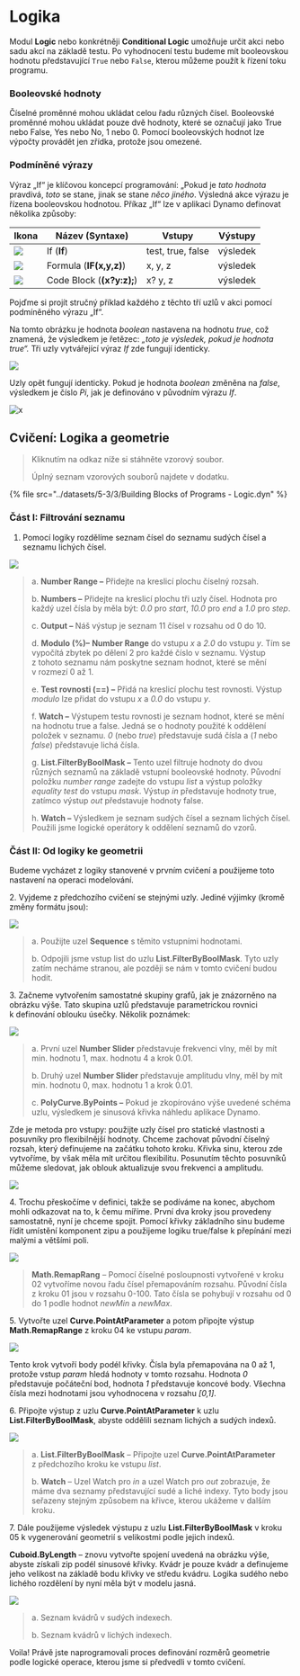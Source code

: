 # Logika

Modul **Logic** nebo konkrétněji **Conditional Logic** umožňuje určit akci nebo sadu akcí na základě testu. Po vyhodnocení testu budeme mít booleovskou hodnotu představující `True` nebo `False`, kterou můžeme použít k řízení toku programu.

### Booleovské hodnoty

Číselné proměnné mohou ukládat celou řadu různých čísel.  Booleovské proměnné mohou ukládat pouze dvě hodnoty, které se označují jako True nebo False, Yes nebo No, 1 nebo 0. Pomocí booleovských hodnot lze výpočty provádět jen zřídka, protože jsou omezené.

### Podmíněné výrazy

Výraz „If“ je klíčovou koncepcí programování: „Pokud je _tato hodnota_ pravdivá, _toto_ se stane, jinak se stane _něco jiného_. Výsledná akce výrazu je řízena booleovskou hodnotou. Příkaz „If“ lze v aplikaci Dynamo definovat několika způsoby:

| Ikona | Název (Syntaxe) | Vstupy | Výstupy |
| ----------------------------------------------- | ------------------------- | ----------------- | ------- |
| ![](<../images/5-3/3/If.jpg>) | If (**If**) | test, true, false | výsledek |
| ![](../images/5-3/3/Formula.jpg) | Formula (**IF(x,y,z)**) | x, y, z | výsledek |
| ![](<../images/5-3/3/Code Block.jpg>) | Code Block (**(x?y:z);**) | x? y, z | výsledek |

Pojďme si projít stručný příklad každého z těchto tří uzlů v akci pomocí podmíněného výrazu „If“.

Na tomto obrázku je hodnota _boolean_ nastavena na hodnotu _true_, což znamená, že výsledkem je řetězec: _„toto je výsledek, pokud je hodnota true“._ Tři uzly vytvářející výraz _If_ zde fungují identicky.

![](<../images/5-3/3/logic - conditional statements 01 false.jpg>)

Uzly opět fungují identicky. Pokud je hodnota _boolean_ změněna na _false_, výsledkem je číslo _Pi_, jak je definováno v původním výrazu _If_.

![x](<../images/5-3/3/logic - conditional statements 02 true.jpg>)

## Cvičení: Logika a geometrie

> Kliknutím na odkaz níže si stáhněte vzorový soubor.
>
> Úplný seznam vzorových souborů najdete v dodatku.

{% file src="../datasets/5-3/3/Building Blocks of Programs - Logic.dyn" %}

### Část I: Filtrování seznamu

1. Pomocí logiky rozdělíme seznam čísel do seznamu sudých čísel a seznamu lichých čísel.

![](<../images/5-3/3/logic - exercise part I-01.jpg>)

> a. **Number Range –** Přidejte na kreslicí plochu číselný rozsah.
>
> b. **Numbers –** Přidejte na kreslicí plochu tři uzly čísel. Hodnota pro každý uzel čísla by měla být: _0.0_ pro _start_, _10.0_ pro _end_ a _1.0_ pro _step_.
>
> c. **Output –** Náš výstup je seznam 11 čísel v rozsahu od 0 do 10.
>
> d. **Modulo (%)–** **Number Range** do vstupu _x_ a _2.0_ do vstupu _y_. Tím se vypočítá zbytek po dělení 2 pro každé číslo v seznamu. Výstup z tohoto seznamu nám poskytne seznam hodnot, které se mění v rozmezí 0 až 1.
>
> e. **Test rovnosti (==) –** Přidá na kreslicí plochu test rovnosti. Výstup _modulo_ lze přidat do vstupu _x_ a _0.0_ do vstupu _y_.
>
> f. **Watch –** Výstupem testu rovnosti je seznam hodnot, které se mění na hodnotu true a false. Jedná se o hodnoty použité k oddělení položek v seznamu. _0_ (nebo _true_) představuje sudá čísla a (_1_ nebo _false_) představuje lichá čísla.
>
> g. **List.FilterByBoolMask –** Tento uzel filtruje hodnoty do dvou různých seznamů na základě vstupní booleovské hodnoty. Původní položku _number range_ zadejte do vstupu _list_ a výstup položky _equality test_ do vstupu _mask_. Výstup _in_ představuje hodnoty true, zatímco výstup _out_ představuje hodnoty false.
>
> h. **Watch –** Výsledkem je seznam sudých čísel a seznam lichých čísel. Použili jsme logické operátory k oddělení seznamů do vzorů.

### Část II: Od logiky ke geometrii

Budeme vycházet z logiky stanovené v prvním cvičení a použijeme toto nastavení na operaci modelování.

2\. Vyjdeme z předchozího cvičení se stejnými uzly. Jediné výjimky (kromě změny formátu jsou):

![](<../images/5-3/3/logic - exercise part II-01.jpg>)

> a. Použijte uzel **Sequence** s těmito vstupními hodnotami.
>
> b. Odpojili jsme vstup list do uzlu **List.FilterByBoolMask**. Tyto uzly zatím necháme stranou, ale později se nám v tomto cvičení budou hodit.

3\. Začneme vytvořením samostatné skupiny grafů, jak je znázorněno na obrázku výše. Tato skupina uzlů představuje parametrickou rovnici k definování oblouku úsečky. Několik poznámek:

![](<../images/5-3/3/logic - exercise part II-02.jpg>)

> a. První uzel **Number Slider** představuje frekvenci vlny, měl by mít min. hodnotu 1, max. hodnotu 4 a krok 0.01.
>
> b. Druhý uzel **Number Slider** představuje amplitudu vlny, měl by mít min. hodnotu 0, max. hodnotu 1 a krok 0.01.
>
> c. **PolyCurve.ByPoints –** Pokud je zkopírováno výše uvedené schéma uzlu, výsledkem je sinusová křivka náhledu aplikace Dynamo.

Zde je metoda pro vstupy: použijte uzly čísel pro statické vlastnosti a posuvníky pro flexibilnější hodnoty. Chceme zachovat původní číselný rozsah, který definujeme na začátku tohoto kroku. Křivka sinu, kterou zde vytvoříme, by však měla mít určitou flexibilitu. Posunutím těchto posuvníků můžeme sledovat, jak oblouk aktualizuje svou frekvenci a amplitudu.

![](<../images/5-3/3/logic - exercise part II-03.gif>)

4\. Trochu přeskočíme v definici, takže se podíváme na konec, abychom mohli odkazovat na to, k čemu míříme. První dva kroky jsou provedeny samostatně, nyní je chceme spojit. Pomocí křivky základního sinu budeme řídit umístění komponent zipu a použijeme logiku true/false k přepínání mezi malými a většími poli.

![](<../images/5-3/3/logic - exercise part II-04.jpg>)

> **Math.RemapRang** – Pomocí číselné posloupnosti vytvořené v kroku 02 vytvoříme novou řadu čísel přemapováním rozsahu. Původní čísla z kroku 01 jsou v rozsahu 0-100. Tato čísla se pohybují v rozsahu od 0 do 1 podle hodnot _newMin_ a _newMax_.

5\. Vytvořte uzel **Curve.PointAtParameter** a potom připojte výstup **Math.RemapRange** z kroku 04 ke vstupu _param_.

![](<../images/5-3/3/logic - exercise part II-05.jpg>)

Tento krok vytvoří body podél křivky. Čísla byla přemapována na 0 až 1, protože vstup _param_ hledá hodnoty v tomto rozsahu. Hodnota _0_ představuje počáteční bod, hodnota _1_ představuje koncové body. Všechna čísla mezi hodnotami jsou vyhodnocena v rozsahu _\[0,1]_.

6\. Připojte výstup z uzlu **Curve.PointAtParameter** k uzlu **List.FilterByBoolMask**, abyste oddělili seznam lichých a sudých indexů.

![](<../images/5-3/3/logic - exercise part II-06.jpg>)

> a. **List.FilterByBoolMask** – Připojte uzel **Curve.PointAtParameter** z předchozího kroku ke vstupu _list_.
>
> b. **Watch** – Uzel Watch pro _in_ a uzel Watch pro _out_ zobrazuje, že máme dva seznamy představující sudé a liché indexy. Tyto body jsou seřazeny stejným způsobem na křivce, kterou ukážeme v dalším kroku.

7\. Dále použijeme výsledek výstupu z uzlu **List.FilterByBoolMask** v kroku 05 k vygenerování geometrií s velikostmi podle jejich indexů.

**Cuboid.ByLength** – znovu vytvořte spojení uvedená na obrázku výše, abyste získali zip podél sinusové křivky. Kvádr je pouze kvádr a definujeme jeho velikost na základě bodu křivky ve středu kvádru. Logika sudého nebo lichého rozdělení by nyní měla být v modelu jasná.

![](<../images/5-3/3/logic - exercise part II-07.jpg>)

> a. Seznam kvádrů v sudých indexech.
>
> b. Seznam kvádrů v lichých indexech.

Voila! Právě jste naprogramovali proces definování rozměrů geometrie podle logické operace, kterou jsme si předvedli v tomto cvičení.
